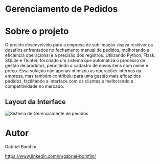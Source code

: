 ﻿# Gerenciamento de Pedidos

# Sobre o projeto

O projeto desenvolvido para a empresa de sublimação visava resolver os desafios enfrentados no fechamento manual de pedidos, melhorando a eficiência operacional e a precisão dos registros.
Utilizando Python, Flask, SQLite e Tkinter, foi criado um sistema que automatiza o processo de gestão de produtos, permitindo o cadastro de novos itens com nome e preço.
Essa solução não apenas otimizou as operações internas da empresa, mas também contribuiu para uma gestão mais eficaz dos pedidos, facilitando a interface com os clientes e melhorando a competitividade no mercado.


## Layout da Interface
![Sistema de Gerenciamente de pedidos](https://github.com/Gbxiis/Interface/assets/110855086/6fad44ab-2c0b-49fb-81fa-e84d4098ac2f)


# Autor

Gabriel Bomfim

https://www.linkedin.com/in/gabriel-bomfim/
